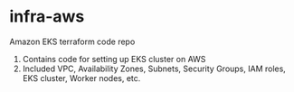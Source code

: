 # infra-aws
Amazon EKS terraform code repo 

1. Contains code for setting up EKS cluster on AWS
2. Included VPC, Availability Zones, Subnets, Security Groups, IAM roles, EKS cluster, Worker nodes, etc.
